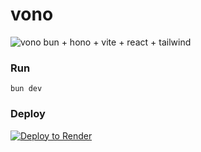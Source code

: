 # vono

![vono](https://res.cloudinary.com/dm9gwanrg/image/upload/v1718246998/vono_ajbsui.gif)
bun + hono + vite + react + tailwind

### Run
`bun dev`


### Deploy
[![Deploy to Render](https://render.com/images/deploy-to-render-button.svg)](https://render.com/deploy)
